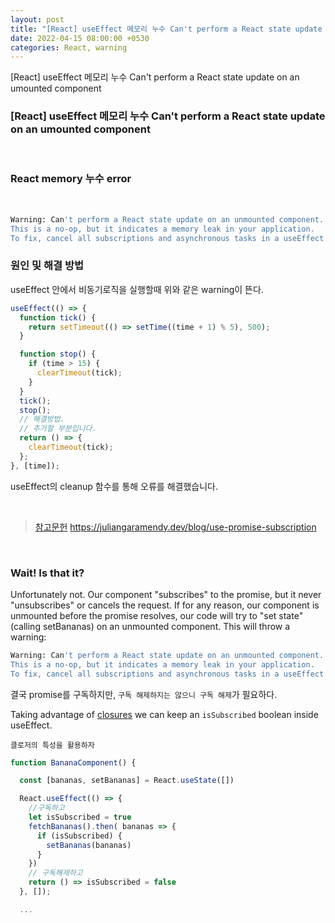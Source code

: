 ```yaml
---
layout: post
title: "[React] useEffect 메모리 누수 Can't perform a React state update on an umounted component"
date: 2022-04-15 08:00:00 +0530
categories: React, warning
---
```


[React] useEffect 메모리 누수 Can't perform a React state update on an umounted component

### [React] useEffect 메모리 누수 Can't perform a React state update on an umounted component

<br>

### **React memory 누수 error**

<br>

```bash
Warning: Can't perform a React state update on an unmounted component.
This is a no-op, but it indicates a memory leak in your application.
To fix, cancel all subscriptions and asynchronous tasks in a useEffect cleanup function.
```

### 원인 및 해결 방법

useEffect 안에서 비동기로직을 실행할때 위와 같은 warning이 뜬다.

```javascript
useEffect(() => {
  function tick() {
    return setTimeout(() => setTime((time + 1) % 5), 500);
  }

  function stop() {
    if (time > 15) {
      clearTimeout(tick);
    }
  }
  tick();
  stop();
  // 해결방법.
  // 추가할 부분입니다.
  return () => {
    clearTimeout(tick);
  };
}, [time]);
```

useEffect의 cleanup 함수를 통해 오류를 해결했습니다.

<br />

> [참고문헌](https://juliangaramendy.dev/blog/use-promise-subscription) https://juliangaramendy.dev/blog/use-promise-subscription

<br />

### Wait! Is that it?

Unfortunately not. Our component "subscribes" to the promise, but it never "unsubscribes" or cancels the request. If for any reason, our component is unmounted before the promise resolves, our code will try to "set state" (calling setBananas) on an unmounted component. This will throw a warning:

```bash
Warning: Can't perform a React state update on an unmounted component.
This is a no-op, but it indicates a memory leak in your application.
To fix, cancel all subscriptions and asynchronous tasks in a useEffect cleanup function.
```

결국 promise를 구독하지만, `구독 해제하지는 않으니 구독 해제`가 필요하다.

Taking advantage of [closures][closures] we can keep an `isSubscribed` boolean inside useEffect.

`클로저의 특성을 활용하자`

```javascript
function BananaComponent() {

  const [bananas, setBananas] = React.useState([])

  React.useEffect(() => {
    //구독하고
    let isSubscribed = true
    fetchBananas().then( bananas => {
      if (isSubscribed) {
        setBananas(bananas)
      }
    })
    // 구독해제하고
    return () => isSubscribed = false
  }, []);

  ...
```

[closures]: https://developer.mozilla.org/en-US/docs/Web/JavaScript/Closures
